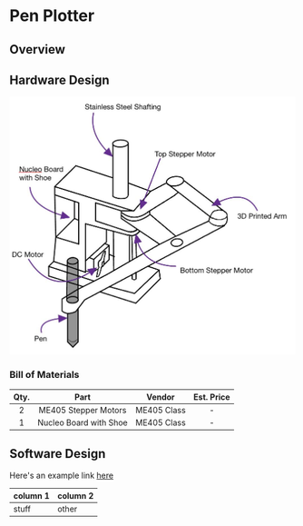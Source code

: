 # Pen Plotter

## Overview

## Hardware Design

![](https://github.com/alaurin10/ME405/blob/main/docs/main_structure.jpg)

### Bill of Materials

| Qty. | Part                 | Vendor           | Est. Price  |
| :--: | :-----------:        | :-------------:  | :---------: |
| 2    | ME405 Stepper Motors | ME405 Class      | - |
| 1  | Nucleo Board with Shoe| ME405 Class | - |

## Software Design

Here's an example link [here](https://docs.github.com/en/get-started/writing-on-github/getting-started-with-writing-and-formatting-on-github/basic-writing-and-formatting-syntax)

| column 1 | column 2|
|----------|---------|
| stuff    | other   |

